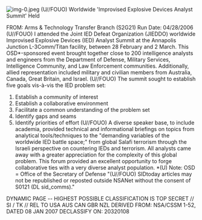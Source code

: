![img-0.jpeg](img-0.jpeg)
(U//FOUO) Worldwide 'Improvised Explosive Devices Analyst Summit' Held

FROM:
Arms \& Technology Transfer Branch (S2G21)
Run Date: 04/28/2006
(U//FOUO) I attended the Joint IED Defeat Organization (JIEDDO) worldwide Improvised Explosive Devices (IED) Analyst Summit at the Annapolis Junction L-3Comm/Titan facility, between 28 February and 2 March. This OSD*-sponsored event brought together close to 200 intelligence analysts and engineers from the Department of Defense, Military Services, Intelligence Community, and Law Enforcement communities. Additionally, allied representation included military and civilian members from Australia, Canada, Great Britain, and Israel.
(U//FOUO) The summit sought to establish five goals vis-à-vis the IED problem set:

1. Establish a community of interest
2. Establish a collaborative environment
3. Facilitate a common understanding of the problem set
4. Identify gaps and seams
5. Identify priorities of effort
(U//FOUO) A diverse speaker base, to include academia, provided technical and informational briefings on topics from analytical tools/techniques to the "demanding variables of the worldwide IED battle space;" from global Salafi terrorism through the Israeli perspective on countering IEDs and terrorism. All analysts came away with a greater appreciation for the complexity of this global problem. This forum provided an excellent opportunity to forge collaborative ties with a very diverse analyst population.
*(U) Note: OSD = Office of the Secretary of Defense
"(U//FOUO) SIDtoday articles may not be republished or reposted outside NSANet without the consent of S0121 (DL sid_comms)."

DYNAMIC PAGE -- HIGHEST POSSIBLE CLASSIFICATION IS
TOP SECRET // SI / TK // REL TO USA AUS CAN GBR NZL
DERIVED FROM: NSA/CSSM 1-52, DATED 08 JAN 2007 DECLASSIFY ON: 20320108
